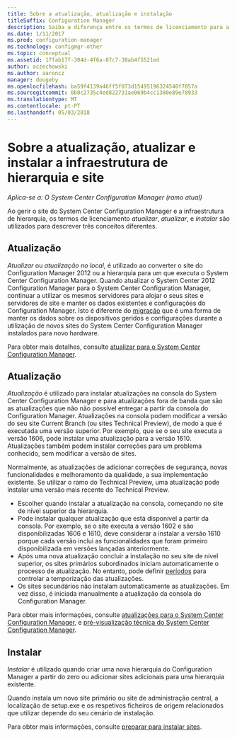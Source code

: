 ```yaml
---
title: Sobre a atualização, atualização e instalação
titleSuffix: Configuration Manager
description: Saiba a diferença entre os termos de licenciamento para a instalação, atualização e atualização, quando gerir a infraestrutura do Configuration Manager.
ms.date: 1/11/2017
ms.prod: configuration-manager
ms.technology: configmgr-other
ms.topic: conceptual
ms.assetid: 17fab17f-304d-4f6a-87c7-30ab4f5521ed
author: aczechowski
ms.author: aaroncz
manager: dougeby
ms.openlocfilehash: ba59f4139a46ff5f073d15495196324540f7857a
ms.sourcegitcommit: 0b0c2735c4ed822731ae069b4cc1380e89e78933
ms.translationtype: MT
ms.contentlocale: pt-PT
ms.lasthandoff: 05/03/2018
---
```

# <a name="about-upgrade-update-and-install-for-site-and-hierarchy-infrastructure"></a>Sobre a atualização, atualizar e instalar a infraestrutura de hierarquia e site

*Aplica-se a: O System Center Configuration Manager (ramo atual)*


Ao gerir o site do System Center Configuration Manager e a infraestrutura de hierarquia, os termos de licenciamento *atualizar*, *atualizar*, e *instalar* são utilizados para descrever três conceitos diferentes.

## <a name="upgrade"></a>Atualização
*Atualizar* ou *atualização no local*, é utilizado ao converter o site do Configuration Manager 2012 ou a hierarquia para um que executa o System Center Configuration Manager.
Quando atualizar o System Center 2012 Configuration Manager para o System Center Configuration Manager, continuar a utilizar os mesmos servidores para alojar o seus sites e servidores de site e manter os dados existentes e configurações do Configuration Manager.  Isto é diferente do [migração](/sccm/core/migration/migrate-data-between-hierarchies) que é uma forma de manter os dados sobre os dispositivos geridos e configurações durante a utilização de novos sites do System Center Configuration Manager instalados para novo hardware.

Para obter mais detalhes, consulte [atualizar para o System Center Configuration Manager](/sccm/core/servers/deploy/install/upgrade-to-configuration-manager).



## <a name="update"></a>Atualização
*Atualização* é utilizado para instalar atualizações na consola do System Center Configuration Manager e para atualizações fora de banda que são as atualizações que não não possível entregar a partir da consola do Configuration Manager. Atualizações na consola podem modificar a versão do seu site Current Branch (ou sites Technical Preview), de modo a que é executada uma versão superior. Por exemplo, que se o seu site executa a versão 1606, pode instalar uma atualização para a versão 1610. Atualizações também podem instalar correções para um problema conhecido, sem modificar a versão de sites.      

Normalmente, as atualizações de adicionar correções de segurança, novas funcionalidades e melhoramento da qualidade, a sua implementação existente. Se utilizar o ramo do Technical Preview, uma atualização pode instalar uma versão mais recente do Technical Preview.
-   Escolher quando instalar a atualização na consola, começando no site de nível superior da hierarquia.
- Pode instalar qualquer atualização que está disponível a partir da consola. Por exemplo, se o site executa a versão 1602 e são disponibilizadas 1606 e 1610, deve considerar a instalar a versão 1610 porque cada versão inclui as funcionalidades que foram primeiro disponibilizada em versões lançadas anteriormente.
- Após uma nova atualização concluir a instalação no seu site de nível superior, os sites primários subordinados iniciam automaticamente o processo de atualização. No entanto, pode definir [períodos](/sccm/core/servers/manage/install-in-console-updates#a-namebkmkservicewindowa-service-windows-for-site-servers) para controlar a temporização das atualizações.
- Os sites secundários não instalam automaticamente as atualizações. Em vez disso, é iniciada manualmente a atualização da consola do Configuration Manager.

Para obter mais informações, consulte [atualizações para o System Center Configuration Manager](/sccm/core/servers/manage/updates), e [pré-visualização técnica do System Center Configuration Manager](/sccm/core/get-started/technical-preview).



## <a name="install"></a>Instalar
*Instalar* é utilizado quando criar uma nova hierarquia do Configuration Manager a partir do zero ou adicionar sites adicionais para uma hierarquia existente.  

Quando instala um novo site primário ou site de administração central, a localização de setup.exe e os respetivos ficheiros de origem relacionados que utilizar depende do seu cenário de instalação.

Para obter mais informações, consulte [preparar para instalar sites](/sccm/core/servers/deploy/install/prepare-to-install-sites).
